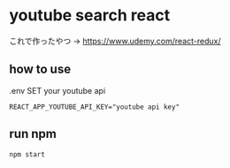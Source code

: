 # youtube search react
これで作ったやつ → https://www.udemy.com/react-redux/

## how to use
.env SET your youtube api
```
REACT_APP_YOUTUBE_API_KEY="youtube api key"
```

## run npm
```
npm start
```
